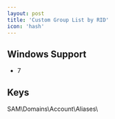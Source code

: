 ```yaml
---
layout: post
title: 'Custom Group List by RID'
icon: 'hash'
---
```


## Windows Support

- 7



## Keys

SAM\Domains\Account\Aliases\

